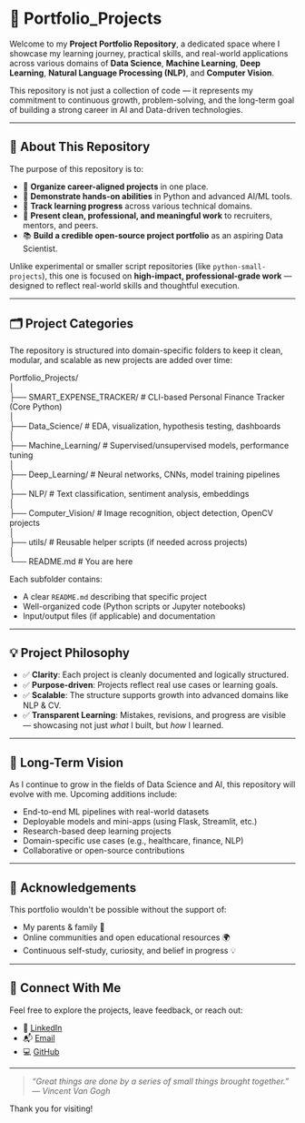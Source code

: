 # 💼 Portfolio_Projects

Welcome to my **Project Portfolio Repository**, a dedicated space where I showcase my learning journey, practical skills, and real-world applications across various domains of **Data Science**, **Machine Learning**, **Deep Learning**, **Natural Language Processing (NLP)**, and **Computer Vision**.

This repository is not just a collection of code — it represents my commitment to continuous growth, problem-solving, and the long-term goal of building a strong career in AI and Data-driven technologies.

---

## 📌 About This Repository

The purpose of this repository is to:

- 🎯 **Organize career-aligned projects** in one place.
- 🚀 **Demonstrate hands-on abilities** in Python and advanced AI/ML tools.
- 🧠 **Track learning progress** across various technical domains.
- 👥 **Present clean, professional, and meaningful work** to recruiters, mentors, and peers.
- 📚 **Build a credible open-source project portfolio** as an aspiring Data Scientist.

Unlike experimental or smaller script repositories (like `python-small-projects`), this one is focused on **high-impact, professional-grade work** — designed to reflect real-world skills and thoughtful execution.

---

## 🗂️ Project Categories

The repository is structured into domain-specific folders to keep it clean, modular, and scalable as new projects are added over time:

Portfolio_Projects/<br>
│<br>
├── SMART_EXPENSE_TRACKER/ # CLI-based Personal Finance Tracker (Core Python)<br>
│<br>
├── Data_Science/ # EDA, visualization, hypothesis testing, dashboards<br>
│<br>
├── Machine_Learning/ # Supervised/unsupervised models, performance tuning<br>
│<br>
├── Deep_Learning/ # Neural networks, CNNs, model training pipelines<br>
│<br>
├── NLP/ # Text classification, sentiment analysis, embeddings<br>
│<br>
├── Computer_Vision/ # Image recognition, object detection, OpenCV projects<br>
│<br>
├── utils/ # Reusable helper scripts (if needed across projects)<br>
│<br>
└── README.md # You are here<br>


Each subfolder contains:
- A clear `README.md` describing that specific project
- Well-organized code (Python scripts or Jupyter notebooks)
- Input/output files (if applicable) and documentation

---

## 💡 Project Philosophy

- ✅ **Clarity**: Each project is cleanly documented and logically structured.
- ✅ **Purpose-driven**: Projects reflect real use cases or learning goals.
- ✅ **Scalable**: The structure supports growth into advanced domains like NLP & CV.
- ✅ **Transparent Learning**: Mistakes, revisions, and progress are visible — showcasing not just *what* I built, but *how* I learned.

---

## 🧭 Long-Term Vision

As I continue to grow in the fields of Data Science and AI, this repository will evolve with me. Upcoming additions include:

- End-to-end ML pipelines with real-world datasets
- Deployable models and mini-apps (using Flask, Streamlit, etc.)
- Research-based deep learning projects
- Domain-specific use cases (e.g., healthcare, finance, NLP)
- Collaborative or open-source contributions

---

## 🙏 Acknowledgements

This portfolio wouldn't be possible without the support of:
- My parents & family 🤍
- Online communities and open educational resources 🌍
- Continuous self-study, curiosity, and belief in progress 💡

---

## 🔗 Connect With Me

Feel free to explore the projects, leave feedback, or reach out:

- 💼 [LinkedIn](https://linkedin.com/in/midrees555/)
- 📬 [Email](mailto:info.midrees.com)
- 💻 [GitHub](https://github.com/midrees555)

---

> *“Great things are done by a series of small things brought together.” — Vincent Van Gogh*

Thank you for visiting!
